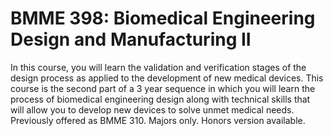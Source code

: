# BMME 398: Biomedical Engineering Design and Manufacturing II

In this course, you will learn the validation and verification stages of the design process as applied to the development of new medical devices. This course is the second part of a 3 year sequence in which you will learn the process of biomedical engineering design along with technical skills that will allow you to develop new devices to solve unmet medical needs. Previously offered as BMME 310. Majors only. Honors version available.